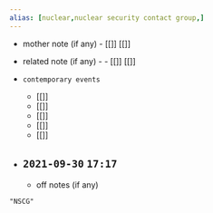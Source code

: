 ```yaml
---
alias: [nuclear,nuclear security contact group,]
---
```

- mother note (if any)
		- [[]] [[]]
- related note (if any) -
		- [[]] [[]]
- `contemporary events`
	- [[]]
	- [[]]
	- [[]]
	- [[]]
	- [[]]

- `2021-09-30`  `17:17`
	- 
	- off notes (if any)

```query
"NSCG"
```